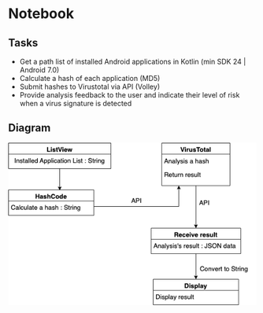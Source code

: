 # Notebook

## Tasks
-  Get a path list of installed Android applications in Kotlin (min SDK 24 | Android 7.0)
-  Calculate a hash of each application (MD5)
-  Submit hashes to Virustotal via API (Volley)
-  Provide analysis feedback to the user and indicate their level of risk when a virus signature is detected

## Diagram
![Diagram](/diagram.png)
